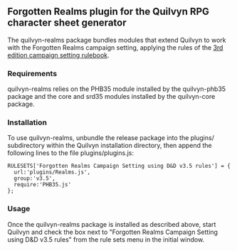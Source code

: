 ## Forgotten Realms plugin for the Quilvyn RPG character sheet generator

The quilvyn-realms package bundles modules that extend Quilvyn to work with
the Forgotten Realms campaign setting, applying the rules of the
<a href="https://www.drivethrurpg.com/product/28729/Forgotten-Realms-Campaign-Setting-3e">3rd edition campaign setting rulebook</a>.

### Requirements

quilvyn-realms relies on the PHB35 module installed by the quilvyn-phb35
package and the core and srd35 modules installed by the quilvyn-core package.

### Installation

To use quilvyn-realms, unbundle the release package into the plugins/
subdirectory within the Quilvyn installation directory, then append the
following lines to the file plugins/plugins.js:

    RULESETS['Forgotten Realms Campaign Setting using D&D v3.5 rules'] = {
      url:'plugins/Realms.js',
      group:'v3.5',
      require:'PHB35.js'
    };

### Usage

Once the quilvyn-realms package is installed as described above, start Quilvyn
and check the box next to "Forgotten Realms Campaign Setting using D&D v3.5
rules" from the rule sets menu in the initial window.
